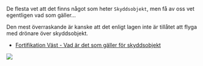 De flesta vet att det finns något som heter `Skyddsobjekt`, men få av oss vet egentligen vad som gäller...

Den mest överraskande är kanske att det enligt lagen inte är tillåtet att flyga  med drönare över skyddsobjekt.

* [Fortifikation Väst - Vad är det som gäller för skyddsobjekt](https://fortifikationvast.se/portfolio/skyddsobjekt-vad-galler/)

![](https://fortifikationvast.se/wp-content/uploads/2020/10/SL1-ARTIKELBILDSPEL-2.jpg)
